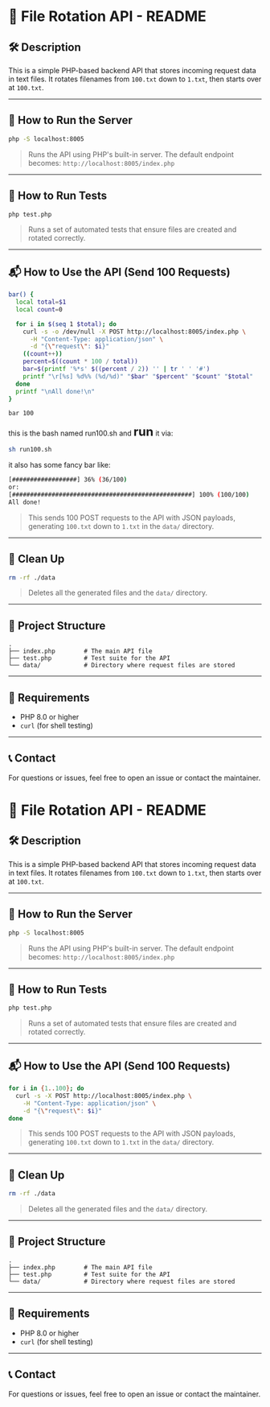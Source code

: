 # 📄 File Rotation API - README

## 🛠 Description
This is a simple PHP-based backend API that stores incoming request data in text files. It rotates filenames from `100.txt` down to `1.txt`, then starts over at `100.txt`.

---

## 🚀 How to Run the Server

```bash
php -S localhost:8005
```

> Runs the API using PHP's built-in server. The default endpoint becomes:
> `http://localhost:8005/index.php`

---

## 🧪 How to Run Tests

```bash
php test.php
```

> Runs a set of automated tests that ensure files are created and rotated correctly.

---

## 📬 How to Use the API (Send 100 Requests)

```bash
bar() {
  local total=$1
  local count=0

  for i in $(seq 1 $total); do
    curl -s -o /dev/null -X POST http://localhost:8005/index.php \
      -H "Content-Type: application/json" \
      -d "{\"request\": $i}"
    ((count++))
    percent=$((count * 100 / total))
    bar=$(printf '%*s' $((percent / 2)) '' | tr ' ' '#')
    printf "\r[%s] %d%% (%d/%d)" "$bar" "$percent" "$count" "$total"
  done
  printf "\nAll done!\n"
}

bar 100
```
 this is the bash named run100.sh and <font size="5">__run__</font> it via:
```bash
sh run100.sh
```
it also has some fancy bar like:

```bash 
[##################] 36% (36/100)
or:
[##################################################] 100% (100/100)
All done!
```

> This sends 100 POST requests to the API with JSON payloads, generating `100.txt` down to `1.txt` in the `data/` directory.

---

## 🧹 Clean Up

```bash
rm -rf ./data
```

> Deletes all the generated files and the `data/` directory.

---

## 📁 Project Structure

```
.
├── index.php        # The main API file
├── test.php         # Test suite for the API
└── data/            # Directory where request files are stored
```

---

## 📌 Requirements
- PHP 8.0 or higher
- `curl` (for shell testing)

---

## 📞 Contact
For questions or issues, feel free to open an issue or contact the maintainer.

# 📄 File Rotation API - README

## 🛠 Description
This is a simple PHP-based backend API that stores incoming request data in text files. It rotates filenames from `100.txt` down to `1.txt`, then starts over at `100.txt`.

---

## 🚀 How to Run the Server

```bash
php -S localhost:8005
```

> Runs the API using PHP's built-in server. The default endpoint becomes:
> `http://localhost:8005/index.php`

---

## 🧪 How to Run Tests

```bash
php test.php
```

> Runs a set of automated tests that ensure files are created and rotated correctly.

---

## 📬 How to Use the API (Send 100 Requests)

```bash
for i in {1..100}; do
  curl -s -X POST http://localhost:8005/index.php \
    -H "Content-Type: application/json" \
    -d "{\"request\": $i}"
done
```

> This sends 100 POST requests to the API with JSON payloads, generating `100.txt` down to `1.txt` in the `data/` directory.

---

## 🧹 Clean Up

```bash
rm -rf ./data
```

> Deletes all the generated files and the `data/` directory.

---

## 📁 Project Structure

```
.
├── index.php        # The main API file
├── test.php         # Test suite for the API
└── data/            # Directory where request files are stored
```

---

## 📌 Requirements
- PHP 8.0 or higher
- `curl` (for shell testing)

---

## 📞 Contact
For questions or issues, feel free to open an issue or contact the maintainer.


